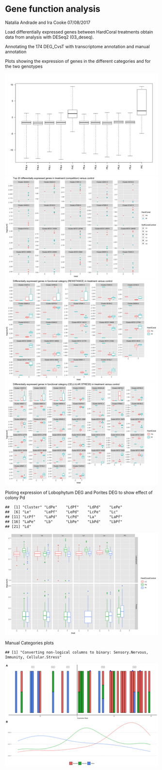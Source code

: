 Gene function analysis
================
Natalia Andrade and Ira Cooke
07/08/2017

Load differentially expressed genes between HardCoral treatments obtain
data from analysis with DESeq2 (03\_deseq).

Annotating the 174 DEG\_CvsT with transcriptome annotation and manual
annotation

Plots showing the expression of genes in the different categories and
for the two genotypes

![](05_gene_function_files/figure-gfm/unnamed-chunk-2-1.png)<!-- -->![](05_gene_function_files/figure-gfm/unnamed-chunk-2-2.png)<!-- -->![](05_gene_function_files/figure-gfm/unnamed-chunk-2-3.png)<!-- -->![](05_gene_function_files/figure-gfm/unnamed-chunk-2-4.png)<!-- -->

Ploting expression of Lobophytum DEG and Porites DEG to show effect of
colony Pd

    ##  [1] "Cluster" "LdPe"    "LdPf"    "LdPd"    "LePe"   
    ##  [6] "Le"      "LePf"    "LePd"    "LcPe"    "Lc"     
    ## [11] "LcPf"    "LaPd"    "LcPd"    "La"      "LaPf"   
    ## [16] "LaPe"    "Lb"      "LbPe"    "LbPd"    "LbPf"   
    ## [21] "Ld"

![](05_gene_function_files/figure-gfm/unnamed-chunk-3-1.png)<!-- -->

Manual Categories plots

    ## [1] "Converting non-logical columns to binary: Sensory.Nervous, Immunity, Cellular.Stress"

![](05_gene_function_files/figure-gfm/unnamed-chunk-5-1.png)<!-- -->
